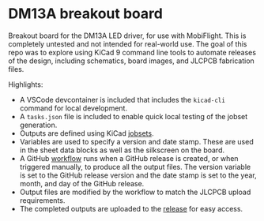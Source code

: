 # DM13A breakout board

Breakout board for the DM13A LED driver, for use with MobiFlight. This is completely untested and not intended for real-world use. The goal of this repo was to explore using KiCad 9 command line tools to automate releases of the design, including schematics, board images, and JLCPCB fabrication files.

Highlights:

* A VSCode devcontainer is included that includes the `kicad-cli` command for local development.
* A `tasks.json` file is included to enable quick local testing of the jobset generation.
* Outputs are defined using KiCad [jobsets](https://docs.kicad.org/9.0/en/kicad/kicad.html#jobsets).
* Variables are used to specify a version and date stamp. These are used in the sheet data blocks as well as the silkscreen on the board.
* A GitHub [workflow](https://github.com/neilenns/dm13a-breakout-board/blob/main/.github/workflows/release.yaml) runs when a GitHub release is created, or when triggered manually, to produce all the output files. The version variable is set to the GitHub release version and the date stamp is set to the year, month, and day of the GitHub release.
* Output files are modified by the workflow to match the JLCPCB upload requirements.
* The completed outputs are uploaded to the [release](https://github.com/neilenns/dm13a-breakout-board/releases) for easy access.